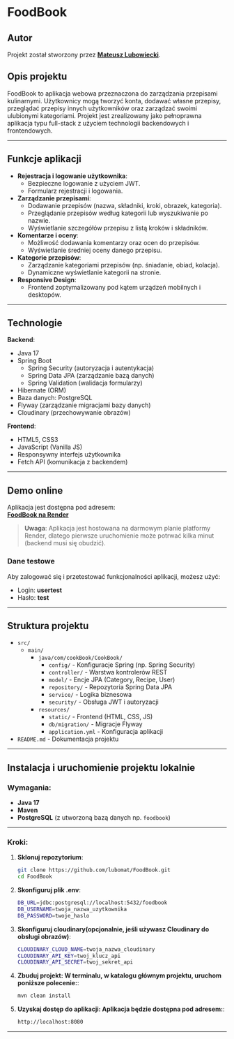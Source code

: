 # FoodBook

## Autor
Projekt został stworzony przez **[Mateusz Lubowiecki](https://github.com/lubomat)**.


## Opis projektu
FoodBook to aplikacja webowa przeznaczona do zarządzania przepisami kulinarnymi. Użytkownicy mogą tworzyć konta,
dodawać własne przepisy, przeglądać przepisy innych użytkowników oraz zarządzać swoimi ulubionymi kategoriami. 
Projekt jest zrealizowany jako pełnoprawna aplikacja typu full-stack z użyciem technologii backendowych i frontendowych.

---

## Funkcje aplikacji
- **Rejestracja i logowanie użytkownika**:
    - Bezpieczne logowanie z użyciem JWT.
    - Formularz rejestracji i logowania.
- **Zarządzanie przepisami**:
    - Dodawanie przepisów (nazwa, składniki, kroki, obrazek, kategoria).
    - Przeglądanie przepisów według kategorii lub wyszukiwanie po nazwie.
    - Wyświetlanie szczegółów przepisu z listą kroków i składników.
- **Komentarze i oceny**:
    - Możliwość dodawania komentarzy oraz ocen do przepisów.
    - Wyświetlanie średniej oceny danego przepisu.
- **Kategorie przepisów**:
    - Zarządzanie kategoriami przepisów (np. śniadanie, obiad, kolacja).
    - Dynamiczne wyświetlanie kategorii na stronie.
- **Responsive Design**:
    - Frontend zoptymalizowany pod kątem urządzeń mobilnych i desktopów.

---

## Technologie
**Backend**:
- Java 17
- Spring Boot
    - Spring Security (autoryzacja i autentykacja)
    - Spring Data JPA (zarządzanie bazą danych)
    - Spring Validation (walidacja formularzy)
- Hibernate (ORM)
- Baza danych: PostgreSQL
- Flyway (zarządzanie migracjami bazy danych)
- Cloudinary (przechowywanie obrazów)

**Frontend**:
- HTML5, CSS3
- JavaScript (Vanilla JS)
- Responsywny interfejs użytkownika
- Fetch API (komunikacja z backendem)

---

## Demo online
Aplikacja jest dostępna pod adresem:  
**[FoodBook na Render](https://foodbook-1.onrender.com/)**

> **Uwaga**: Aplikacja jest hostowana na darmowym planie platformy Render, dlatego pierwsze uruchomienie może potrwać kilka minut (backend musi się obudzić).

### Dane testowe
Aby zalogować się i przetestować funkcjonalności aplikacji, możesz użyć:
- Login: **usertest**
- Hasło: **test**

---

## Struktura projektu
- `src/`
  - `main/`
    - `java/com/cookBook/CookBook/`
      - `config/` - Konfiguracje Spring (np. Spring Security)
      - `controller/` - Warstwa kontrolerów REST
      - `model/` - Encje JPA (Category, Recipe, User)
      - `repository/` - Repozytoria Spring Data JPA
      - `service/` - Logika biznesowa
      - `security/` - Obsługa JWT i autoryzacji
    - `resources/`
      - `static/` - Frontend (HTML, CSS, JS)
      - `db/migration/` - Migracje Flyway
      - `application.yml` - Konfiguracja aplikacji
- `README.md` - Dokumentacja projektu


---

## Instalacja i uruchomienie projektu lokalnie

### Wymagania:
- **Java 17**
- **Maven**
- **PostgreSQL** (z utworzoną bazą danych np. `foodbook`)

---


### Kroki:
1. **Sklonuj repozytorium**:
   ```bash
   git clone https://github.com/lubomat/FoodBook.git
   cd FoodBook

2. **Skonfiguruj plik .env**:
   ```bash
   DB_URL=jdbc:postgresql://localhost:5432/foodbook
   DB_USERNAME=twoja_nazwa_uzytkownika
   DB_PASSWORD=twoje_haslo

3. **Skonfiguruj cloudinary(opcjonalnie, jeśli używasz Cloudinary do obsługi obrazów)**:
   ```bash
   CLOUDINARY_CLOUD_NAME=twoja_nazwa_cloudinary
   CLOUDINARY_API_KEY=twoj_klucz_api
   CLOUDINARY_API_SECRET=twoj_sekret_api

4. **Zbuduj projekt: W terminalu, w katalogu głównym projektu, uruchom poniższe polecenie:**:
   ```bash
   mvn clean install

5. **Uzyskaj dostęp do aplikacji: Aplikacja będzie dostępna pod adresem:**:
   ```bash
   http://localhost:8080

---



